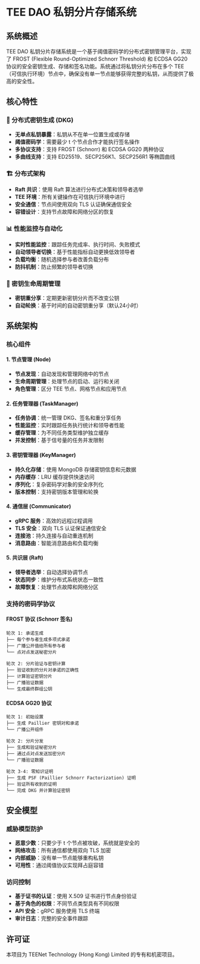 # TEE DAO 私钥分片存储系统

## 系统概述

TEE DAO 私钥分片存储系统是一个基于阈值密码学的分布式密钥管理平台，实现了 FROST (Flexible Round-Optimized Schnorr Threshold) 和 ECDSA GG20 协议的安全密钥生成、存储和签名功能。系统通过将私钥分片分布在多个 TEE（可信执行环境）节点中，确保没有单一节点能够获得完整的私钥，从而提供了极高的安全性。

## 核心特性

### 🔐 分布式密钥生成 (DKG)
- **无单点私钥暴露**：私钥从不在单一位置生成或存储
- **阈值密码学**：需要最少 t 个节点合作才能执行签名操作
- **多协议支持**：支持 FROST (Schnorr) 和 ECDSA GG20 两种协议
- **多曲线支持**：支持 ED25519、SECP256K1、SECP256R1 等椭圆曲线

### 🏗️ 分布式架构
- **Raft 共识**：使用 Raft 算法进行分布式决策和领导者选举
- **TEE 环境**：所有关键操作在可信执行环境中进行
- **安全通信**：节点间使用双向 TLS 认证确保通信安全
- **容错设计**：支持节点故障和网络分区的恢复

### 📊 性能监控与自动化
- **实时性能监控**：跟踪任务完成率、执行时间、失败模式
- **自动领导者切换**：基于性能指标自动更换低效领导者
- **负载均衡**：随机选择参与者改善负载分布
- **防抖机制**：防止频繁的领导者切换

### 🔄 密钥生命周期管理
- **密钥重分享**：定期更新密钥分片而不改变公钥
- **自动轮换**：基于时间的自动密钥重分享（默认24小时）

## 系统架构

### 核心组件

#### 1. 节点管理 (Node)
- **节点发现**：自动发现和管理网络中的节点
- **生命周期管理**：处理节点的启动、运行和关闭
- **角色管理**：区分 TEE 节点、网格节点和应用节点

#### 2. 任务管理器 (TaskManager)
- **任务协调**：统一管理 DKG、签名和重分享任务
- **性能监控**：实时跟踪任务执行统计和领导者性能
- **缓存管理**：为不同任务类型维护独立缓存
- **并发控制**：基于信号量的任务并发限制

#### 3. 密钥管理器 (KeyManager)
- **持久化存储**：使用 MongoDB 存储密钥信息和元数据
- **内存缓存**：LRU 缓存提供快速访问
- **序列化**：复杂密码学对象的安全序列化
- **版本控制**：支持密钥版本管理和轮换

#### 4. 通信层 (Communicator)
- **gRPC 服务**：高效的远程过程调用
- **TLS 安全**：双向 TLS 认证保证通信安全
- **连接池**：持久连接与自动重连机制
- **消息路由**：智能消息路由和负载均衡

#### 5. 共识层 (Raft)
- **领导者选举**：自动选择协调节点
- **状态同步**：维护分布式系统状态一致性
- **故障恢复**：处理节点故障和网络分区

### 支持的密码学协议

#### FROST 协议 (Schnorr 签名)
```
轮次 1: 承诺生成
├── 每个参与者生成多项式承诺
├── 广播公开值给所有参与者
└── 点对点发送秘密分片

轮次 2: 分片验证与密钥计算
├── 验证收到的分片对承诺的正确性
├── 计算验证密钥分片
├── 广播验证数据
└── 生成最终群组公钥
```

#### ECDSA GG20 协议
```
轮次 1: 初始设置
├── 生成 Paillier 密钥对和承诺
└── 广播公开组件

轮次 2: 分片分发
├── 生成和验证秘密分片
├── 通过点对点发送加密分片
└── 广播验证数据

轮次 3-4: 零知识证明
├── 生成 PSF (Paillier Schnorr Factorization) 证明
├── 验证所有收到的证明
└── 完成 DKG 并计算验证密钥
```

## 安全模型

### 威胁模型防护
- **恶意少数**：只要少于 t 个节点被攻破，系统就是安全的
- **网络攻击**：所有通信都使用双向 TLS 加密
- **内部威胁**：没有单一节点能够重构私钥
- **可用性**：通过阈值协议实现拜占庭容错

### 访问控制
- **基于证书的认证**：使用 X.509 证书进行节点身份验证
- **基于角色的权限**：不同节点类型具有不同权限
- **API 安全**：gRPC 服务使用 TLS 终端
- **审计日志**：完整的安全事件跟踪

## 许可证

本项目为 TEENet Technology (Hong Kong) Limited 的专有和机密项目。